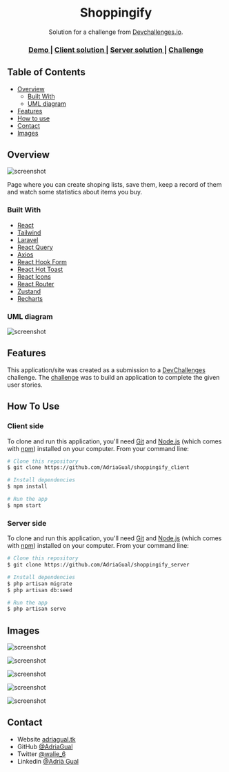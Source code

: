 <!-- Please update value in the {}  -->

<h1 align="center">Shoppingify</h1>

<div align="center">
   Solution for a challenge from  <a href="http://devchallenges.io" target="_blank">Devchallenges.io</a>.
</div>

<div align="center">
  <h3>
    <a href="https://shoppingify-challenge.netlify.app/">
      Demo
    </a>
    <span> | </span>
    <a href="https://github.com/AdriaGual/shoppingify_client">
      Client solution
    </a>
	    <span> | </span>
    <a href="https://github.com/AdriaGual/shoppingify_server">
      Server solution
    </a>
    <span> | </span>
    <a href="https://devchallenges.io/challenges/mGd5VpbO4JnzU6I9l96x">
      Challenge
    </a>
  </h3>
</div>

<!-- TABLE OF CONTENTS -->

## Table of Contents

- [Overview](#overview)
  - [Built With](#built-with)
  - [UML diagram](#uml-diagram)
- [Features](#features)
- [How to use](#how-to-use)
- [Contact](#contact)
- [Images](#images)

<!-- OVERVIEW -->

## Overview

![screenshot](https://res.cloudinary.com/drws2krnb/image/upload/v1659890492/pic1_sfbfpq.png)

Page where you can create shoping lists, save them, keep a record of them and watch some statistics about items you buy.

### Built With

<!-- This section should list any major frameworks that you built your project using. Here are a few examples.-->

- [React](https://reactjs.org/)
- [Tailwind](https://tailwindcss.com/)
- [Laravel](https://laravel.com/)
- [React Query](https://tanstack.com/query/v4/?from=reactQueryV3&original=https://react-query-v3.tanstack.com/)
- [Axios](https://www.axios.com/)
- [React Hook Form](https://react-hook-form.com/)
- [React Hot Toast](https://react-hot-toast.com/)
- [React Icons](https://react-icons.github.io/react-icons/)
- [React Router](https://reactrouter.com/)
- [Zustand](https://github.com/pmndrs/zustand)
- [Recharts](https://recharts.org/en-US/)

### UML diagram

![screenshot](https://res.cloudinary.com/drws2krnb/image/upload/v1659893413/uml_shoppingify.drawio_quwgfa.png)

## Features

<!-- List the features of your application or follow the template. Don't share the figma file here :) -->

This application/site was created as a submission to a [DevChallenges](https://devchallenges.io/challenges) challenge. The [challenge](https://devchallenges.io/challenges/mGd5VpbO4JnzU6I9l96x) was to build an application to complete the given user stories.

## How To Use

<!-- Example: -->

### Client side

To clone and run this application, you'll need [Git](https://git-scm.com) and [Node.js](https://nodejs.org/en/download/) (which comes with [npm](http://npmjs.com)) installed on your computer. From your command line:

```bash
# Clone this repository
$ git clone https://github.com/AdriaGual/shoppingify_client

# Install dependencies
$ npm install

# Run the app
$ npm start
```

### Server side

To clone and run this application, you'll need [Git](https://git-scm.com) and [Node.js](https://nodejs.org/en/download/) (which comes with [npm](http://npmjs.com)) installed on your computer. From your command line:

```bash
# Clone this repository
$ git clone https://github.com/AdriaGual/shoppingify_server

# Install dependencies
$ php artisan migrate
$ php artisan db:seed

# Run the app
$ php artisan serve
```

## Images

![screenshot](https://res.cloudinary.com/drws2krnb/image/upload/v1659890492/pic2_tn6vbc.png)

![screenshot](https://res.cloudinary.com/drws2krnb/image/upload/v1659890492/pic3_eepdrx.png)

![screenshot](https://res.cloudinary.com/drws2krnb/image/upload/v1659890492/pic4_glse34.png)

![screenshot](https://res.cloudinary.com/drws2krnb/image/upload/v1659890492/pic5_kbmuaz.png)

![screenshot](https://res.cloudinary.com/drws2krnb/image/upload/v1659890492/pic6_y2pbvu.png)

## Contact

- Website [adriagual.tk](adriagual.tk)
- GitHub [@AdriaGual](https://github.com/AdriaGual/)
- Twitter [@walie_6](https://twitter.com/walie_6)
- Linkedin [@Adrià Gual](https://www.linkedin.com/in/adri%C3%A0-gual-l%C3%B3pez-100005173/)
